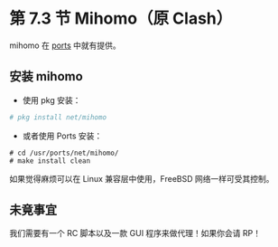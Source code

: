 # 第 7.3 节 Mihomo（原 Clash）

mihomo 在 [ports](https://www.freshports.org/net/mihomo) 中就有提供。

## 安装 mihomo

- 使用 pkg 安装：

```sh
# pkg install net/mihomo
```

- 或者使用 Ports 安装：

```
# cd /usr/ports/net/mihomo/ 
# make install clean
```

如果觉得麻烦可以在 Linux 兼容层中使用，FreeBSD 网络一样可受其控制。


## 未竟事宜

我们需要有一个 RC 脚本以及一款 GUI 程序来做代理！如果你会请 RP！
